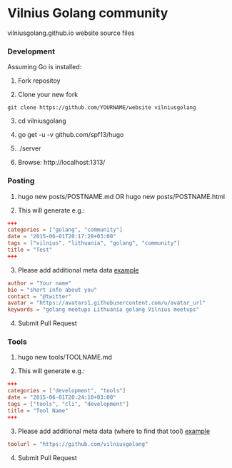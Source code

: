 # Vilnius Golang community
vilniusgolang.github.io website source files

### Development

Assuming Go is installed:

1) Fork repositoy

2) Clone your new fork

```
git clone https://github.com/YOURNAME/website vilniusgolang
```

3) cd vilniusgolang

4) go get -u -v github.com/spf13/hugo

5) ./server

6) Browse: http://localhost:1313/

### Posting

1) hugo new posts/POSTNAME.md OR hugo new posts/POSTNAME.html

2) This will generate e.g.:

```toml
+++
categories = ["golang", "community"]
date = "2015-06-01T20:17:28+03:00"
tags = ["vilnius", "lithuania", "golang", "community"]
title = "Test"
+++
```

3) Please add additional meta data [example](https://raw.githubusercontent.com/vilniusgolang/website/master/content/posts/hello-gophers.md)

```toml
author = "Your name"
bio = "short info about you"
contact = "@twitter"
avatar = "https://avatars1.githubusercontent.com/u/avatar_url"
keywords = "golang meetups Lithuania golang Vilnius meetups"
```

4) Submit Pull Request

### Tools

1) hugo new tools/TOOLNAME.md

2) This will generate e.g.:

```toml
+++
categories = ["development", "tools"]
date = "2015-06-01T20:24:10+03:00"
tags = ["tools", "cli", "development"]
title = "Tool Name"
+++
```

3) Please add additional meta data (where to find that tool) [example](https://raw.githubusercontent.com/vilniusgolang/website/master/content/tools/phony.md)

```toml
toolurl = "https://github.com/vilniusgolang"
```

4) Submit Pull Request
